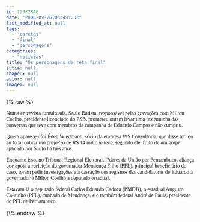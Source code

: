 ```yaml
---
id: 12372846
date: "2006-09-26T08:49:00Z"
last_modified_at: null
tags:
  - "caretas"
  - "final"
  - "personagens"
categories:
  - "noticias"
title: "Os personagens da reta final"
sutia: null
chapeu: null
autor: null
imagem: null
---
```

{\% raw %}
<p><P><FONT face=Verdana>Numa entrevista tumultuada, Saulo Batista, responsável pelas gravações com Milton Coelho, presidente licenciado do PSB, prometeu ontem levar uma testemunha das conversas que teve com membros da campanha de Eduardo Campos e não cumpriu.</FONT></P></p>
<p><P><FONT face=Verdana>Quem apareceu foi Éden Wiedmann, sócio da empresa WS Consultoria, que disse ter ido ao local cobrar um preju?zo de R$ 14 mil que teve, segundo ele, fruto de um golpe aplicado por Saulo há três anos.</FONT></P></p>
<p><P><FONT face=Verdana>Enquanto isso, no Tribunal Regional Eleitoral, l?deres da União por Pernambuco, aliança que apóia a reeleição do governador Mendonça Filho (PFL), principal beneficiário do caso, foram pedir investigações e a cassação dos registros das candidaturas de Eduardo a governador e Milton Coelho a deputado estadual.</FONT></P></p>
<p><P><FONT face=Verdana>Estavam lá o deputado federal Carlos Eduardo Cadoca (PMDB), o estadual Augusto Coutinho (PFL), cunhado de Mendonça, e o também federal André de Paula, presidente do PFL de Pernambuco.</FONT></P> </p>
{\% endraw %}